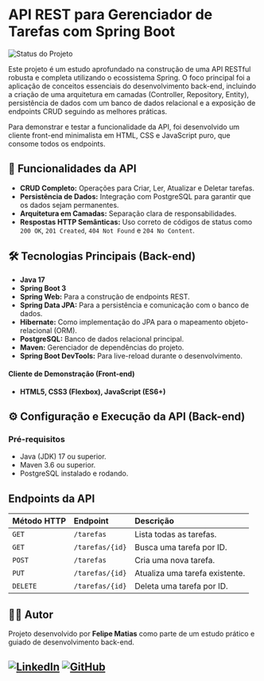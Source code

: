 # API REST para Gerenciador de Tarefas com Spring Boot

![Status do Projeto](https://img.shields.io/badge/Status-Concluído-brightgreen)

Este projeto é um estudo aprofundado na construção de uma API RESTful robusta e completa utilizando o ecossistema Spring. O foco principal foi a aplicação de conceitos essenciais do desenvolvimento back-end, incluindo a criação de uma arquitetura em camadas (Controller, Repository, Entity), persistência de dados com um banco de dados relacional e a exposição de endpoints CRUD seguindo as melhores práticas.

Para demonstrar e testar a funcionalidade da API, foi desenvolvido um cliente front-end minimalista em HTML, CSS e JavaScript puro, que consome todos os endpoints.

## 🚀 Funcionalidades da API

-   **CRUD Completo:** Operações para Criar, Ler, Atualizar e Deletar tarefas.
-   **Persistência de Dados:** Integração com PostgreSQL para garantir que os dados sejam permanentes.
-   **Arquitetura em Camadas:** Separação clara de responsabilidades.
-   **Respostas HTTP Semânticas:** Uso correto de códigos de status como `200 OK`, `201 Created`, `404 Not Found` e `204 No Content`.

## 🛠️ Tecnologias Principais (Back-end)

-   **Java 17**
-   **Spring Boot 3**
-   **Spring Web:** Para a construção de endpoints REST.
-   **Spring Data JPA:** Para a persistência e comunicação com o banco de dados.
-   **Hibernate:** Como implementação do JPA para o mapeamento objeto-relacional (ORM).
-   **PostgreSQL:** Banco de dados relacional principal.
-   **Maven:** Gerenciador de dependências do projeto.
-   **Spring Boot DevTools:** Para live-reload durante o desenvolvimento.

#### Cliente de Demonstração (Front-end)
-   **HTML5, CSS3 (Flexbox), JavaScript (ES6+)**

## ⚙️ Configuração e Execução da API (Back-end)

### Pré-requisitos
-   Java (JDK) 17 ou superior.
-   Maven 3.6 ou superior.
-   PostgreSQL instalado e rodando.

## Endpoints da API

| Método HTTP | Endpoint           | Descrição                       |
| :---------- | :----------------- | :------------------------------ |
| `GET`       | `/tarefas`         | Lista todas as tarefas.         |
| `GET`       | `/tarefas/{id}`    | Busca uma tarefa por ID.        |
| `POST`      | `/tarefas`         | Cria uma nova tarefa.           |
| `PUT`       | `/tarefas/{id}`    | Atualiza uma tarefa existente.  |
| `DELETE`    | `/tarefas/{id}`    | Deleta uma tarefa por ID.       |


## 👨‍💻 Autor

Projeto desenvolvido por **Felipe Matias** como parte de um estudo prático e guiado de desenvolvimento back-end.

[![LinkedIn](https://img.shields.io/badge/LinkedIn-0077B5?style=for-the-badge&logo=linkedin&logoColor=white)](https://www.linkedin.com/in/seu-usuario-linkedin/)
[![GitHub](https://img.shields.io/badge/GitHub-181717?style=for-the-badge&logo=github&logoColor=white)](https://github.com/seu-usuario)
---
